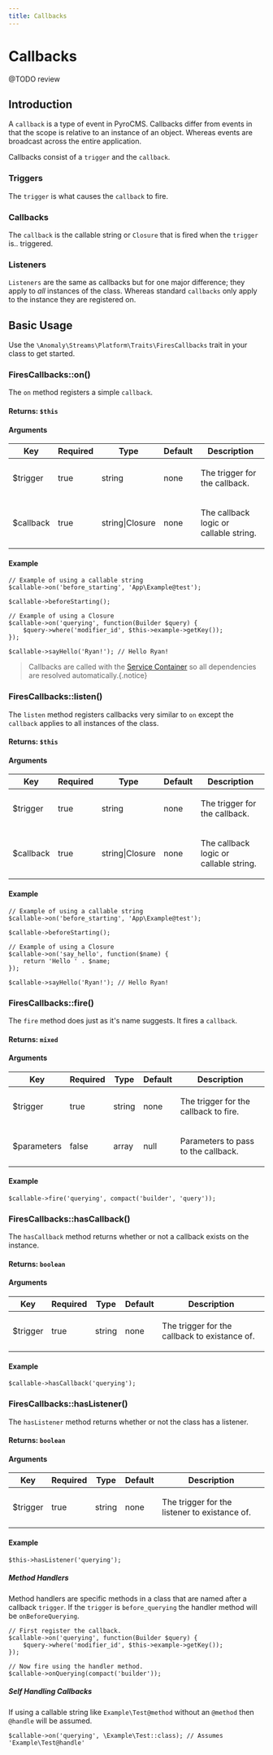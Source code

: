 ```yaml
---
title: Callbacks
---
```


# Callbacks

<div class="documentation__toc"></div>

@TODO review

## Introduction

A `callback` is a type of event in PyroCMS. Callbacks differ from events in that the scope is relative to an instance of an object. Whereas events are broadcast across the entire application.

Callbacks consist of a `trigger` and the `callback`.

### Triggers

The `trigger` is what causes the `callback` to fire.

### Callbacks

The `callback` is the callable string or `Closure` that is fired when the `trigger` is.. triggered.

### Listeners

`Listeners` are the same as callbacks but for one major difference; they apply to _all_ instances of the class. Whereas standard `callbacks` only apply to the instance they are registered on.

## Basic Usage

Use the `\Anomaly\Streams\Platform\Traits\FiresCallbacks` trait in your class to get started.

### FiresCallbacks::on()

The `on` method registers a simple `callback`.

#### Returns: `$this`

#### Arguments

<table class="table table-bordered table-striped">

<thead>

<tr>

<th>Key</th>

<th>Required</th>

<th>Type</th>

<th>Default</th>

<th>Description</th>

</tr>

</thead>

<tbody>

<tr>

<td>

$trigger

</td>

<td>

true

</td>

<td>

string

</td>

<td>

none

</td>

<td>

The trigger for the callback.

</td>

</tr>

<tr>

<td>

$callback

</td>

<td>

true

</td>

<td>

string|Closure

</td>

<td>

none

</td>

<td>

The callback logic or callable string.

</td>

</tr>

</tbody>

</table>

#### Example

    // Example of using a callable string
    $callable->on('before_starting', 'App\Example@test');

    $callable->beforeStarting();

    // Example of using a Closure
    $callable->on('querying', function(Builder $query) {
        $query->where('modifier_id', $this->example->getKey());
    });

    $callable->sayHello('Ryan!'); // Hello Ryan!

> Callbacks are called with the [Service Container](#core-concepts/service-container) so all dependencies are resolved automatically.{.notice}

### FiresCallbacks::listen()

The `listen` method registers callbacks very similar to `on` except the `callback` applies to all instances of the class.

#### Returns: `$this`

#### Arguments

<table class="table table-bordered table-striped">

<thead>

<tr>

<th>Key</th>

<th>Required</th>

<th>Type</th>

<th>Default</th>

<th>Description</th>

</tr>

</thead>

<tbody>

<tr>

<td>

$trigger

</td>

<td>

true

</td>

<td>

string

</td>

<td>

none

</td>

<td>

The trigger for the callback.

</td>

</tr>

<tr>

<td>

$callback

</td>

<td>

true

</td>

<td>

string|Closure

</td>

<td>

none

</td>

<td>

The callback logic or callable string.

</td>

</tr>

</tbody>

</table>

#### Example

    // Example of using a callable string
    $callable->on('before_starting', 'App\Example@test');

    $callable->beforeStarting();

    // Example of using a Closure
    $callable->on('say_hello', function($name) {
        return 'Hello ' . $name;
    });

    $callable->sayHello('Ryan!'); // Hello Ryan!

### FiresCallbacks::fire()

The `fire` method does just as it's name suggests. It fires a `callback`.

#### Returns: `mixed`

#### Arguments

<table class="table table-bordered table-striped">

<thead>

<tr>

<th>Key</th>

<th>Required</th>

<th>Type</th>

<th>Default</th>

<th>Description</th>

</tr>

</thead>

<tbody>

<tr>

<td>

$trigger

</td>

<td>

true

</td>

<td>

string

</td>

<td>

none

</td>

<td>

The trigger for the callback to fire.

</td>

</tr>

<tr>

<td>

$parameters

</td>

<td>

false

</td>

<td>

array

</td>

<td>

null

</td>

<td>

Parameters to pass to the callback.

</td>

</tr>

</tbody>

</table>

#### Example

    $callable->fire('querying', compact('builder', 'query'));

### FiresCallbacks::hasCallback()

The `hasCallback` method returns whether or not a callback exists on the instance.

#### Returns: `boolean`

#### Arguments

<table class="table table-bordered table-striped">

<thead>

<tr>

<th>Key</th>

<th>Required</th>

<th>Type</th>

<th>Default</th>

<th>Description</th>

</tr>

</thead>

<tbody>

<tr>

<td>

$trigger

</td>

<td>

true

</td>

<td>

string

</td>

<td>

none

</td>

<td>

The trigger for the callback to existance of.

</td>

</tr>

</tbody>

</table>

#### Example

    $callable->hasCallback('querying');

### FiresCallbacks::hasListener()

The `hasListener` method returns whether or not the class has a listener.

#### Returns: `boolean`

#### Arguments

<table class="table table-bordered table-striped">

<thead>

<tr>

<th>Key</th>

<th>Required</th>

<th>Type</th>

<th>Default</th>

<th>Description</th>

</tr>

</thead>

<tbody>

<tr>

<td>

$trigger

</td>

<td>

true

</td>

<td>

string

</td>

<td>

none

</td>

<td>

The trigger for the listener to existance of.

</td>

</tr>

</tbody>

</table>

#### Example

    $this->hasListener('querying');

##### Method Handlers

Method handlers are specific methods in a class that are named after a callback `trigger`. If the `trigger` is `before_querying` the handler method will be `onBeforeQuerying`.

    // First register the callback.
    $callable->on('querying', function(Builder $query) {
        $query->where('modifier_id', $this->example->getKey());
    });

    // Now fire using the handler method.
    $callable->onQuerying(compact('builder'));

##### Self Handling Callbacks

If using a callable string like `Example\Test@method` without an `@method` then `@handle` will be assumed.

    $callable->on('querying', \Example\Test::class); // Assumes 'Example\Test@handle'
